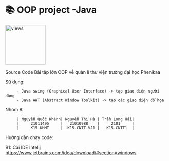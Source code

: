 # 📚 OOP project -Java


<a href="[https://github.com/harismuneer](https://github.com/qkhanh711/OOPproject)"><img alt="views" title="Github views" src="https://komarev.com/ghpvc/?username=harismuneer&style=flat-square" width="125"/></a>



Source Code Bài tâp lớn OOP về quản lí thư viện trường đại học Phenikaa

Sử dụng: 

         - Java swing (Graphical User Interface) -> tạo giao diện người dùng 
         - Java AWT (Abstract Window Toolkit) -> tạo các giao diện đồ họa

Nhóm 8: 

         | Nguyễn Quốc Khánh| Nguyễn Thị Hà | Trần Long Hải|
         |     21011495     |   21010988    |     2101     |  
         |     K15-KHMT     |  K15-CNTT-VJ1 |   K15-CNTT1  |

Hướng dẫn chạy code:

B1: Cài IDE Intelij https://www.jetbrains.com/idea/download/#section=windows 
